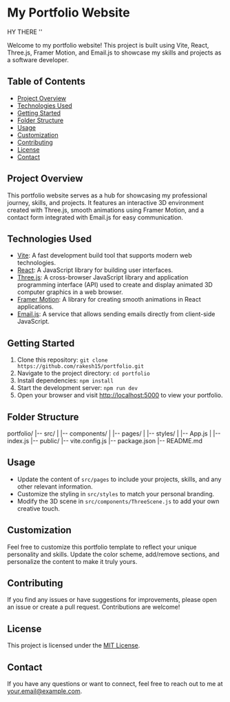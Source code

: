 # My Portfolio Website

HY THERE ''

Welcome to my portfolio website! This project is built using Vite, React, Three.js, Framer Motion, and Email.js to showcase my skills and projects as a software developer.

## Table of Contents
- [Project Overview](#project-overview)
- [Technologies Used](#technologies-used)
- [Getting Started](#getting-started)
- [Folder Structure](#folder-structure)
- [Usage](#usage)
- [Customization](#customization)
- [Contributing](#contributing)
- [License](#license)
- [Contact](#contact)

## Project Overview
This portfolio website serves as a hub for showcasing my professional journey, skills, and projects. It features an interactive 3D environment created with Three.js, smooth animations using Framer Motion, and a contact form integrated with Email.js for easy communication.

## Technologies Used
- [Vite](https://vitejs.dev/): A fast development build tool that supports modern web technologies.
- [React](https://reactjs.org/): A JavaScript library for building user interfaces.
- [Three.js](https://threejs.org/): A cross-browser JavaScript library and application programming interface (API) used to create and display animated 3D computer graphics in a web browser.
- [Framer Motion](https://www.framer.com/motion/): A library for creating smooth animations in React applications.
- [Email.js](https://www.emailjs.com/): A service that allows sending emails directly from client-side JavaScript.

## Getting Started
1. Clone this repository: `git clone https://github.com/rakesh15/portfolio.git`
2. Navigate to the project directory: `cd portfolio`
3. Install dependencies: `npm install`
4. Start the development server: `npm run dev`
5. Open your browser and visit [http://localhost:5000](http://localhost:3000) to view your portfolio.

## Folder Structure

portfolio/
|-- src/
| |-- components/
| |-- pages/
| |-- styles/
| |-- App.js
| |-- index.js
|-- public/
|-- vite.config.js
|-- package.json
|-- README.md


## Usage
- Update the content of `src/pages` to include your projects, skills, and any other relevant information.
- Customize the styling in `src/styles` to match your personal branding.
- Modify the 3D scene in `src/components/ThreeScene.js` to add your own creative touch.

## Customization
Feel free to customize this portfolio template to reflect your unique personality and skills. Update the color scheme, add/remove sections, and personalize the content to make it truly yours.

## Contributing
If you find any issues or have suggestions for improvements, please open an issue or create a pull request. Contributions are welcome!

## License
This project is licensed under the [MIT License](LICENSE).

## Contact
If you have any questions or want to connect, feel free to reach out to me at your.email@example.com.
